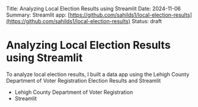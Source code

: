 Title: Analyzing Local Election Results using Streamlit
Date: 2024-11-06
Summary: Streamlit app: [https://github.com/sahilds1/local-election-results](https://github.com/sahilds1/local-election-results)
Status: draft

# Analyzing Local Election Results using Streamlit

To analyze local election results, I built a data app using the Lehigh County Department of Voter Registration Election Results and Streamlit

- Lehigh County Department of Voter Registration 
- Streamlit 


<!-- # Lehigh County Department of Voter Registration 


# Python Data App: `Streamlit`

The best framework depends on your specific needs:

- **Quick prototypes and simple visualizations:** Streamlit
- **Interactive dashboards and complex visualizations:** Dash
- **Highly customized and flexible layouts:** Panel
- **Machine learning demos and model deployment:** Gradio

Remember to consider factors like the complexity of your app, the level of customization required, your familiarity with web development concepts, and the size of the community supporting each framework. -->